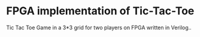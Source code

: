 # FPGA implementation of Tic-Tac-Toe

Tic Tac Toe Game in a 3*3 grid for two players on FPGA written in Verilog..
